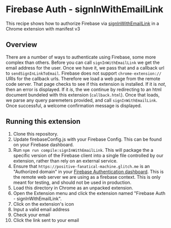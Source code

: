 # Firebase Auth - signInWithEmailLink

This recipe shows how to authorize Firebase via [signInWithEmailLink][1] in a Chrome extension with manifest v3

## Overview

There are a number of ways to authenticate using Firebase, some more complex than others.
Before you can call `signInWithEmailLink` we get the email address for the user. Once we have it, we pass that and a callback url to `sendSignInLinkToEmail`. Firebase does not support `chrome-extension://` URIs for the callback urls. Therefore we load a web page from the remote code server. That page checks to see if this extension is installed. If it is _not_, then an error is displayed. If it _is_, the we continue by redirecting to an html document bundeled with this extension (`callback.html`). Once that loads, we parse any query paremeters provided, and call `signInWithEmailLink`. Once successful, a welcome confirmation message is displayed.

## Running this extension

1. Clone this repository.
1. Update firebaseConfig.js with your Firebase Config. This can be found on your Firebase dashboard.
1. Run `npm run compile:signInWithEmailLink`. This will package the a specific version of the Firebase client into a single file controlled by our extension, rather than rely on an external service.
1. Ensure that `https://positive-fanatical-machine.glitch.me` is an "Authorized domain" in your [Firebase Authentication dashboard][8]. This is the remote web server we are using as a firebase context. This is only meant for testing, and should not be used in production.
1. Load this directory in Chrome as an unpacked extension.
1. Open the Extension menu and click the extension named "Firebase Auth - signInWithEmailLink".
1. Click on the extension's icon
1. Input a valid email address
1. Check your email
1. Click the link sent to your email

[1]: https://firebase.google.com/docs/reference/js/v8/firebase.auth.Auth#signinwithpopup
[8]: https://console.firebase.google.com/project/_/authentication/settings
